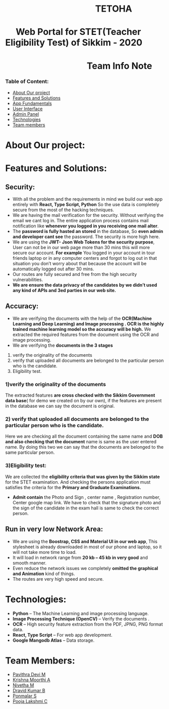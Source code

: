 # &nbsp;&nbsp;&nbsp;&nbsp;&nbsp;&nbsp;&nbsp;&nbsp;&nbsp;&nbsp;&nbsp;&nbsp;&nbsp;&nbsp;&nbsp;&nbsp;&nbsp;&nbsp;&nbsp;&nbsp;&nbsp;&nbsp;&nbsp;&nbsp;&nbsp;&nbsp;&nbsp;&nbsp;&nbsp;&nbsp;&nbsp;&nbsp;&nbsp;&nbsp;&nbsp;&nbsp;&nbsp;&nbsp;&nbsp;&nbsp;&nbsp;&nbsp;&nbsp;TETOHA
# &nbsp;&nbsp;&nbsp;&nbsp;&nbsp;Web Portal for STET(Teacher Eligibility Test) of Sikkim - 2020
# &nbsp;&nbsp;&nbsp;&nbsp;&nbsp;&nbsp;&nbsp;&nbsp;&nbsp;&nbsp;&nbsp;&nbsp;&nbsp;&nbsp;&nbsp;&nbsp;&nbsp;&nbsp;&nbsp;&nbsp;&nbsp;&nbsp;&nbsp;&nbsp;&nbsp;&nbsp;&nbsp;&nbsp;&nbsp;&nbsp;&nbsp;&nbsp;&nbsp;&nbsp;&nbsp;&nbsp;&nbsp;&nbsp; Team Info Note

### Table of Content:
-	[About Our project](#about-our-project) 
-	[Features and Solutions](#features-and-solutions)
-	[App Fundamentals](#app-fundamentals)
  - [User Interface]()
  - [Admin Panel]()
-	[Technologies](#technologies) 
-	[Team members](#team-members)

# About Our project:

# Features and Solutions:

## Security:

- With all the problem and the requirements in mind we build our web app entirely with <b>React, Type Script, Python</b> So the use data is completely secure from the most of the hacking techniques. 
-	We are having the mail verification for the security. Without verifying the email we cant log in. The entire application process contains mail notification like <b>whenever you logged in you receiving one mail alter</b>.
-	The <b>password is fully hasted an stored</b> in the database, So <b>even admin and developer cant see</b> the password. The security is more high here.
-	We are using the <b>JWT- Json Web Tokens for the security purpose</b>, User can not be in our web page more than 30 mins this will more secure our account. <b>For example</b> You logged in your account in tour friends laptop or in any computer centers and forgot to log out in that situation you don’t worry about that because the account will be automatically logged out after 30 mins.
-	Our routes are fully secured and free from the high security vulnerabilities.
-	<b>We are ensure the data privacy of the candidates by we didn’t used any kind of APIs and 3ed parties in our web site.</b>

## Accuracy:

-	We are verifying the documents with the help of the <b>OCR(Machine Learning and Deep Learning) and Image processing . OCR is the highly trained machine learning model so the accuracy will be high.</b>
We extracted the required features from the document using the OCR and image processing.
-	We are verifying the <b>documents in the 3 stages </b>
1) verify the originality of the documents 
2) verify that uploaded all documents are belonged to the particular person who is the candidate.
3) Eligibility test.

### 1)verify the originality of the documents

The extracted features <b>are cross checked with the Sikkim Government data base</b>( for demo we created on by our own), if the features are present in the database we can say the document is original.

### 2) verify that uploaded all documents are belonged to the particular person who is the candidate.

Here we are checking all the document containing the same name and <b>DOB and also checking that the document</b> name is same as the user entered name. By doing this two we can say that the documents are belonged to the same particular person.

### 3)Eligibility test:

We are collected the <b>eligibility criteria that was given by the Sikkim state</b> for the STET examination. And checking the persons application must satisfies the criteria for the <b>Primary and Graduate Examinations.</b>
- <b>Admit contain</b> the Photo and Sign , center name , Registration number, Center google map link. We have to check that the signature photo and the sign of the candidate in the exam hall is same to check the correct person.

## Run in very low Network Area:

-	We are using the <b>Boostrap, CSS and Material UI in our web app</b>, This stylesheet is already downloaded in most of our phone and laptop, so it will not take more time to load.
-	It will load in network range from <b>20 kb – 45 kb in very good</b> and smooth manner.
-	Even reduce the network issues we completely <b>omitted the graphical and Animation</b> kind of things.
-	The routes are very high speed and secure.

# Technologies:
- <b>Python</b> – The Machine Learning and image processing language.
- <b>Image Processing Technique (OpenCV)</b> – Verify the documents .
- <b>OCR</b> – High security feature extraction from the PDF, JPNG, PNG format data.
- <b>React, Type Script</b> – For web app development.
- <b>Google Mangodb Atlas</b> – Data storage.

# Team Members:
- [Pavithra Devi M]()
- [Krishna Moorthi A]()
- [Nivetha M]()
- [Dravid Kumar B]()
- [Ponmalar S]()
- [Pooja Lakshmi C]()








